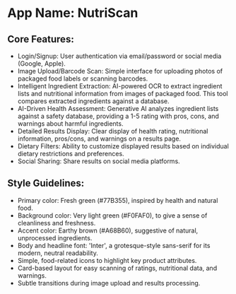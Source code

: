 # **App Name**: NutriScan

## Core Features:

- Login/Signup: User authentication via email/password or social media (Google, Apple).
- Image Upload/Barcode Scan: Simple interface for uploading photos of packaged food labels or scanning barcodes.
- Intelligent Ingredient Extraction: AI-powered OCR to extract ingredient lists and nutritional information from images of packaged food. This tool compares extracted ingredients against a database.
- AI-Driven Health Assessment: Generative AI analyzes ingredient lists against a safety database, providing a 1-5 rating with pros, cons, and warnings about harmful ingredients.
- Detailed Results Display: Clear display of health rating, nutritional information, pros/cons, and warnings on a results page.
- Dietary Filters: Ability to customize displayed results based on individual dietary restrictions and preferences.
- Social Sharing: Share results on social media platforms.

## Style Guidelines:

- Primary color: Fresh green (#77B355), inspired by health and natural food.
- Background color: Very light green (#F0FAF0), to give a sense of cleanliness and freshness.
- Accent color: Earthy brown (#A68B60), suggestive of natural, unprocessed ingredients.
- Body and headline font: 'Inter', a grotesque-style sans-serif for its modern, neutral readability.
- Simple, food-related icons to highlight key product attributes.
- Card-based layout for easy scanning of ratings, nutritional data, and warnings.
- Subtle transitions during image upload and results processing.